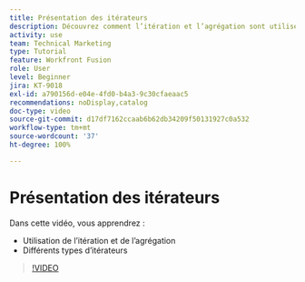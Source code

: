 ```yaml
---
title: Présentation des itérateurs
description: Découvrez comment l’itération et l’agrégation sont utilisées, ainsi que les différents types d’itérateurs dans  [!DNL Adobe Workfront Fusion].
activity: use
team: Technical Marketing
type: Tutorial
feature: Workfront Fusion
role: User
level: Beginner
jira: KT-9018
exl-id: a790156d-e04e-4fd0-b4a3-9c30cfaeaac5
recommendations: noDisplay,catalog
doc-type: video
source-git-commit: d17df7162ccaab6b62db34209f50131927c0a532
workflow-type: tm+mt
source-wordcount: '37'
ht-degree: 100%

---
```


# Présentation des itérateurs

Dans cette vidéo, vous apprendrez :

* Utilisation de l’itération et de l’agrégation
* Différents types d’itérateurs

>[!VIDEO](https://video.tv.adobe.com/v/335277/?quality=12&learn=on&enablevpops)
